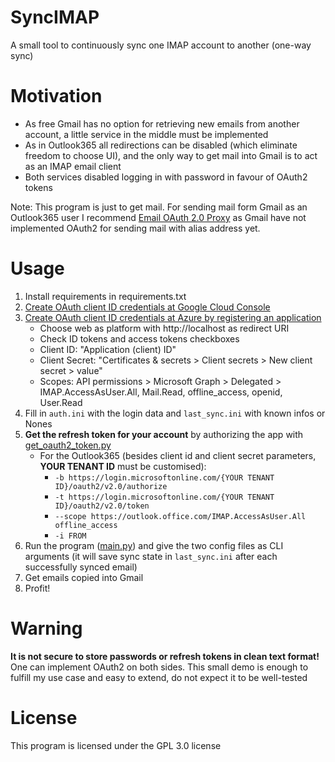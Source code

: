 # SyncIMAP

A small tool to continuously sync one IMAP account to another (one-way sync)

# Motivation

- As free Gmail has no option for retrieving new emails from another account, a little service
  in the middle must be implemented
- As in Outlook365 all redirections can be disabled (which eliminate freedom to choose UI),
  and the only way to get mail into Gmail is to act as an IMAP email client
- Both services disabled logging in with password in favour of OAuth2 tokens

Note: This program is just to get mail. For sending mail form Gmail as an Outlook365 user
I recommend [Email OAuth 2.0 Proxy](https://github.com/simonrob/email-oauth2-proxy) as Gmail have not implemented
OAuth2 for sending mail with alias address yet.

# Usage

1. Install requirements in requirements.txt
2. [Create OAuth client ID credentials at Google Cloud Console](https://developers.google.com/workspace/guides/create-credentials#desktop-app)
3. [Create OAuth client ID credentials at Azure by registering an application](https://learn.microsoft.com/en-us/azure/active-directory/develop/quickstart-register-app)
    - Choose web as platform with http://localhost as redirect URI
    - Check ID tokens and access tokens checkboxes
    - Client ID: "Application (client) ID"
    - Client Secret: "Certificates & secrets > Client secrets > New client secret > value"
    - Scopes: API permissions > Microsoft Graph > Delegated > IMAP.AccessAsUser.All, Mail.Read, offline_access, openid, User.Read
4. Fill in `auth.ini` with the login data and `last_sync.ini` with known infos or Nones
5. **Get the refresh token for your account** by authorizing the app with [get_oauth2_token.py](get_oauth2_token.py)
    - For the Outlook365 (besides client id and client secret parameters, **YOUR TENANT ID** must be customised):
      - `-b https://login.microsoftonline.com/{YOUR TENANT ID}/oauth2/v2.0/authorize`
      - `-t https://login.microsoftonline.com/{YOUR TENANT ID}/oauth2/v2.0/token`
      - `--scope https://outlook.office.com/IMAP.AccessAsUser.All offline_access`
      - `-i FROM`
6. Run the program ([main.py](main.py)) and give the two config files as CLI arguments
   (it will save sync state in `last_sync.ini` after each successfully synced email)
7. Get emails copied into Gmail
8. Profit!

# Warning

__It is not secure to store passwords or refresh tokens in clean text format!__ One can implement OAuth2 on both sides.
This small demo is enough to fulfill my use case and easy to extend, do not expect it to be well-tested

# License

This program is licensed under the GPL 3.0 license
